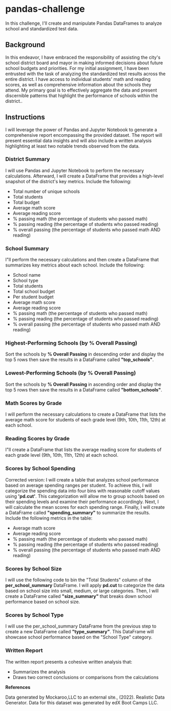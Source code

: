 # pandas-challenge
In this challenge, I'll create and manipulate Pandas DataFrames to analyze school and standardized test data.

## Background
In this endeavor, I have embraced the responsibility of assisting the city's school district board and mayor in making informed decisions about future school budgets and priorities. For my initial assignment, I have been entrusted with the task of analyzing the standardized test results across the entire district. I have access to individual students' math and reading scores, as well as comprehensive information about the schools they attend. My primary goal is to effectively aggregate the data and present discernible patterns that highlight the performance of schools within the district..

## Instructions
I will leverage the power of Pandas and Jupyter Notebook to generate a comprehensive report encompassing the provided dataset. The report will present essential data insights and will also include a written analysis highlighting at least two notable trends observed from the data.

### District Summary
I will use Pandas and Jupyter Notebook to perform the necessary calculations. Afterward, I will create a DataFrame that provides a high-level snapshot of the district's key metrics.
 Include the following:
- Total number of unique schools
- Total students
- Total budget
- Average math score
- Average reading score
- % passing math (the percentage of students who passed math)
- % passing reading (the percentage of students who passed reading)
- % overall passing (the percentage of students who passed math AND reading)

### School Summary
I"ll perform the necessary calculations and then create a DataFrame that summarizes key metrics about each school.
 Include the following:
- School name
- School type
- Total students
- Total school budget
- Per student budget
- Average math score
- Average reading score
- % passing math (the percentage of students who passed math)
- % passing reading (the percentage of students who passed reading)
- % overall passing (the percentage of students who passed math AND reading)

### Highest-Performing Schools (by % Overall Passing)
Sort the schools by **% Overall Passing** in descending order and display the top 5 rows then save the results in a DataFrame called **"top_schools"**.

### Lowest-Performing Schools (by % Overall Passing)
Sort the schools by **% Overall Passing** in ascending order and display the top 5 rows then save the results in a DataFrame called **"bottom_schools"**.

### Math Scores by Grade
I will perform the necessary calculations to create a DataFrame that lists the average math score for students of each grade level (9th, 10th, 11th, 12th) at each school.

### Reading Scores by Grade
I"ll create a DataFrame that lists the average reading score for students of each grade level (9th, 10th, 11th, 12th) at each school.

### Scores by School Spending
Corrected version: I will create a table that analyzes school performance based on average spending ranges per student. To achieve this, I will categorize the spending data into four bins with reasonable cutoff values using **'pd.cut'**. This categorization will allow me to group schools based on their spending levels and examine their performance accordingly. Next, I will calculate the mean scores for each spending range. Finally, I will create a DataFrame called **"spending_summary"** to summarize the results.
Include the following metrics in the table:
- Average math score
- Average reading score
- % passing math (the percentage of students who passed math)
- % passing reading (the percentage of students who passed reading)
- % overall passing (the percentage of students who passed math AND reading)

### Scores by School Size
I will use the following code to bin the "Total Students" column of the **per_school_summary** DataFrame. I will apply **pd.cut** to categorize the data based on school size into small, medium, or large categories.
Then, I will create a DataFrame called **"size_summary"** that breaks down school performance based on school size.

### Scores by School Type
I will use the per_school_summary DataFrame from the previous step to create a new DataFrame called **"type_summary"**. This DataFrame will showcase school performance based on the "School Type" category.

### Written Report
The written report presents a cohesive written analysis that:
- Summarizes the analysis 
- Draws two correct conclusions or comparisons from the calculations 

**References**

Data generated by Mockaroo,LLC to an external site., (2022). Realistic Data Generator. Data for this dataset was generated by edX Boot Camps LLC.
